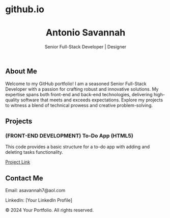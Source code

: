 # github.io
<header>
    <h1>Antonio Savannah</h1>
    <p>Senior Full-Stack Developer | Designer</p>
    <!-- Add any other header content you want -->
</header>

<section id="about">
    <h2>About Me</h2>
    <p>Welcome to my GitHub portfolio! I am a seasoned Senior Full-Stack Developer with a passion for crafting robust and innovative solutions. My expertise spans both front-end and back-end technologies, delivering high-quality software that meets and exceeds expectations. Explore my projects to witness a blend of technical prowess and creative problem-solving.</p>
</section>

<section id="projects">
    <h2>Projects</h2>
    <!-- List your projects with brief descriptions and links -->
    <div class="project">
        <h3>(FRONT-END DEVELOPMENT) To-Do App (HTML5)</h3>
        <p>This code provides a basic structure for a to-do app with adding and deleting tasks functionality.</p>
        <a href="#">Project Link</a>
    </div>
        <!-- Add more projects as needed -->
</section>

<section id="contact">
    <h2>Contact Me</h2>
    <p>Email: asavannah7@aol.com</p>
    <p>LinkedIn: [Your LinkedIn Profile]</p>
    <!-- Add other contact information and links -->
</section>

<footer>
    <p>&copy; 2024 Your Portfolio. All rights reserved.</p>
</footer>

<!-- Add your scripts and other body elements here -->

